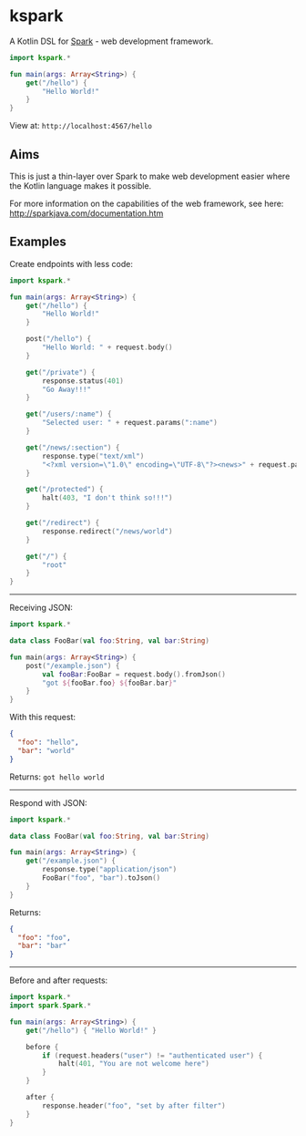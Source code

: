 # kspark
A Kotlin DSL for [Spark](https://github.com/perwendel/spark) - web development framework.

```kotlin
import kspark.*

fun main(args: Array<String>) {
    get("/hello") {
        "Hello World!"
    }
}
```
View at: `http://localhost:4567/hello`

## Aims
This is just a thin-layer over Spark to make web development easier where the Kotlin language makes it possible. 

For more information on the capabilities of the web framework, see here: http://sparkjava.com/documentation.htm

## Examples

Create endpoints with less code:
```kotlin
import kspark.*

fun main(args: Array<String>) {
    get("/hello") { 
        "Hello World!" 
    }

    post("/hello") { 
        "Hello World: " + request.body() 
    }

    get("/private") {
        response.status(401)
        "Go Away!!!"
    }

    get("/users/:name") { 
        "Selected user: " + request.params(":name") 
    }

    get("/news/:section") {
        response.type("text/xml")
        "<?xml version=\"1.0\" encoding=\"UTF-8\"?><news>" + request.params("section") + "</news>"
    }

    get("/protected") {
        halt(403, "I don't think so!!!")
    }

    get("/redirect") {
        response.redirect("/news/world")
    }

    get("/") { 
        "root" 
    }
}
```
---
Receiving JSON:
```kotlin
import kspark.*

data class FooBar(val foo:String, val bar:String)

fun main(args: Array<String>) {
    post("/example.json") {
        val fooBar:FooBar = request.body().fromJson()
        "got ${fooBar.foo} ${fooBar.bar}"
    }
}
```
With this request:
```json
{
  "foo": "hello",
  "bar": "world"
}
```
Returns: `got hello world`

---
Respond with JSON:
```kotlin
import kspark.*

data class FooBar(val foo:String, val bar:String)

fun main(args: Array<String>) {
    get("/example.json") {
        response.type("application/json")
        FooBar("foo", "bar").toJson()
    }
}
```
Returns:
```json
{
  "foo": "foo",
  "bar": "bar"
}
```
---
Before and after requests:
```kotlin
import kspark.*
import spark.Spark.*

fun main(args: Array<String>) {
    get("/hello") { "Hello World!" }

    before {
        if (request.headers("user") != "authenticated user") {
            halt(401, "You are not welcome here")
        }
    }

    after {
        response.header("foo", "set by after filter")
    }
}
```
